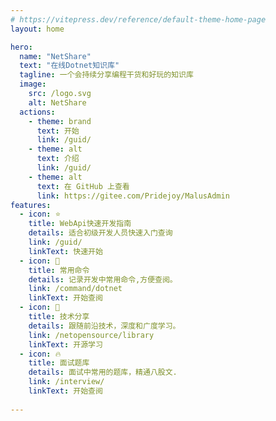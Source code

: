 ```yaml
---
# https://vitepress.dev/reference/default-theme-home-page
layout: home

hero:
  name: "NetShare"
  text: "在线Dotnet知识库"
  tagline: 一个会持续分享编程干货和好玩的知识库
  image:
    src: /logo.svg
    alt: NetShare
  actions:
    - theme: brand
      text: 开始
      link: /guid/ 
    - theme: alt
      text: 介绍
      link: /guid/
    - theme: alt
      text: 在 GitHub 上查看
      link: https://gitee.com/Pridejoy/MalusAdmin
features:
  - icon: ⭐
    title: WebApi快速开发指南
    details: 适合初级开发人员快速入门查询
    link: /guid/
    linkText: 快速开始
  - icon: 🦋
    title: 常用命令
    details: 记录开发中常用命令,方便查阅。
    link: /command/dotnet
    linkText: 开始查阅
  - icon: 🎉
    title: 技术分享
    details: 跟随前沿技术，深度和广度学习。
    link: /netopensource/library
    linkText: 开源学习 
  - icon: 🔥
    title: 面试题库
    details: 面试中常用的题库，精通八股文.
    link: /interview/
    linkText: 开始查阅
    
---
```


<DataPanel/>
